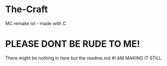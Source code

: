# The-Craft
MC remake lol - made with C
# PLEASE DONT BE RUDE TO ME!
There might be nothing in here but the readme.md
#I AM MAKING IT STILL  
